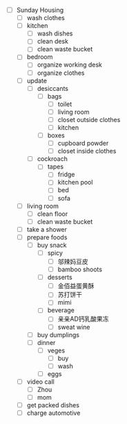 
- [ ] Sunday Housing
    - [ ] wash clothes
    - [ ] kitchen
        - [ ] wash dishes
        - [ ] clean desk
        - [ ] clean waste bucket
    - [ ] bedroom
        - [ ] organize working desk
        - [ ] organize clothes
    - [ ] update
        - [ ] desiccants
            - [ ] bags
                - [ ] toilet
                - [ ] living room
                - [ ] closet outside clothes
                - [ ] kitchen
            - [ ] boxes
                - [ ] cupboard powder
                - [ ] closet inside clothes
        - [ ] cockroach
            - [ ] tapes
                - [ ] fridge
                - [ ] kitchen pool
                - [ ] bed
                - [ ] sofa
    - [ ] living room
        - [ ] clean floor
        - [ ] clean waste bucket
    - [ ] take a shower
    - [ ] prepare foods
        - [ ] buy snack
            - [ ] spicy
                - [ ] 邬辣妈豆皮
                - [ ] bamboo shoots
            - [ ] desserts
                - [ ] 金佰益蛋黄酥
                - [ ] 苏打饼干
                - [ ] mimi
            - [ ] beverage
                - [ ] 亲亲AD钙乳酸果冻
                - [ ] sweat wine
        - [ ] buy dumplings
        - [ ] dinner
            - [ ] veges
                - [ ] buy
                - [ ] wash
            - [ ] eggs
    - [ ] video call
        - [ ] Zhou
        - [ ] mom
    - [ ] get packed dishes
    - [ ] charge automotive